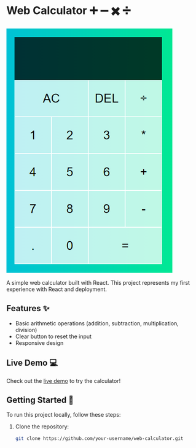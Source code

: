 # Web Calculator :heavy_plus_sign: :heavy_minus_sign: :heavy_multiplication_x: :heavy_division_sign:

![Web Calculator](https://github.com/DelchevV/calculator-app/blob/master/Screenshot_6.png)

A simple web calculator built with React. This project represents my first experience with React and deployment.

## Features :sparkles:

- Basic arithmetic operations (addition, subtraction, multiplication, division)
- Clear button to reset the input
- Responsive design

## Live Demo :computer:

Check out the [live demo](https://delchevv.github.io/calculator-app/) to try the calculator!

## Getting Started :rocket:

To run this project locally, follow these steps:

1. Clone the repository:

   ```bash
   git clone https://github.com/your-username/web-calculator.git
